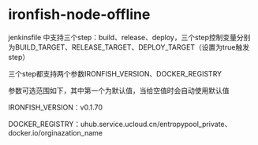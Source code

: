 # ironfish-node-offline

jenkinsfile 中支持三个step：build、release、deploy，三个step控制变量分别为BUILD_TARGET、RELEASE_TARGET、DEPLOY_TARGET（设置为true触发step）

三个step都支持两个参数IRONFISH_VERSION、DOCKER_REGISTRY

参数可选范围如下，其中第一个为默认值，当给空值时会自动使用默认值

IRONFISH_VERSION：v0.1.70

DOCKER_REGISTRY：uhub.service.ucloud.cn/entropypool_private、docker.io/orginazation_name

